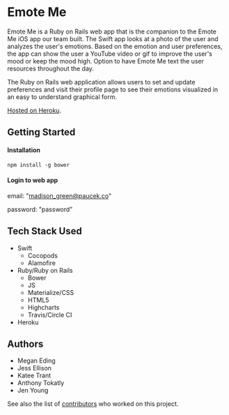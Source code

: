 # Emote Me
Emote Me is a Ruby on Rails web app that is the companion to the Emote Me iOS app our team built.  The Swift app looks at a photo of the user and analyzes the user's emotions.  Based on the emotion and user preferences, the app can show the user a YouTube video or gif to improve the user's mood or keep the mood high.  Option to have Emote Me text the user resources throughout the day.

The Ruby on Rails web application allows users to set and update preferences and visit their profile page to see their emotions visualized in an easy to understand graphical form.  
 

[Hosted on Heroku](http://emotemetoo.herokuapp.com/).

## Getting Started
#### Installation
    npm install -g bower


#### Login to web app  
email: "madison_green@paucek.co"

password: "password"


## Tech Stack Used
- Swift
    + Cocopods
    + Alamofire
- Ruby/Ruby on Rails
    + Bower
    + JS
    + Materialize/CSS
    + HTML5
    + Highcharts
    + Travis/Circle CI
- Heroku

## Authors
- Megan Eding
- Jess Ellison
- Katee Trant
- Anthony Tokatly
- Jen Young 

See also the list of [contributors](https://github.com/JessCodes/emotional-index/graphs/contributors) who worked on this project.